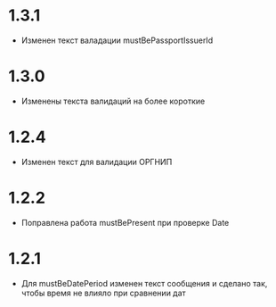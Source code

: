 # 1.3.1

- Изменен текст валадации mustBePassportIssuerId

# 1.3.0

- Изменены текста валидаций на более короткие

# 1.2.4

- Изменен текст для валидации ОРГНИП

# 1.2.2

- Поправлена работа mustBePresent при проверке Date

# 1.2.1

- Для mustBeDatePeriod изменен текст сообщения и сделано так, чтобы время не влияло при сравнении дат
